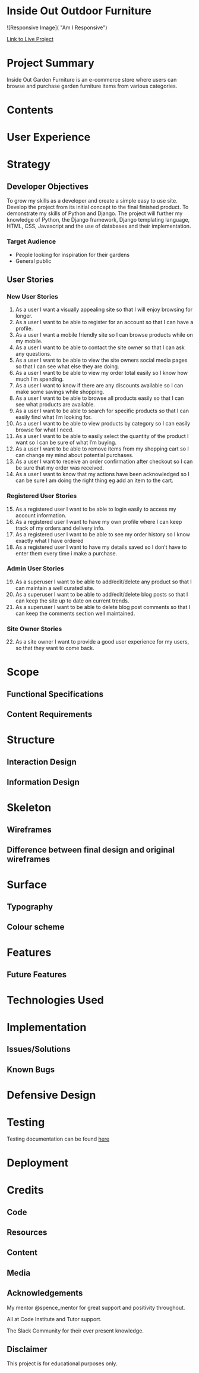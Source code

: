 # Inside Out Outdoor Furniture

![Responsive Image]( "Am I Responsive")

[Link to Live Project]()

# Project Summary

Inside Out Garden Furniture is an e-commerce store where users can browse and purchase garden furniture items from various categories. 

# Contents


# User Experience 

# Strategy

## Developer Objectives

To grow my skills as a developer and create a simple easy to use site. Develop the project from its initial concept to the final finished product. To demonstrate my skills of Python and Django. The project will further my knowledge of Python, the Django framework, Django templating language, HTML, CSS, Javascript and the use of databases and their implementation.

### Target Audience

*   People looking for inspiration for their gardens
*   General public

## User Stories

### New User Stories

1. As a user I want a visually appealing site so that I will enjoy browsing for longer.
2. As a user I want to be able to register for an account so that I can have a profile.
3. As a user I want a mobile friendly site so I can browse products while on my mobile.
4. As a user I want to be able to contact the site owner so that I can ask any questions.
5. As a user I want to be able to view the site owners social media pages so that I can see what else they are doing.
6. As a user I want to be able to view my order total easily so I know how much I’m spending.
7. As a user I want to know if there are any discounts available so I can make some savings while shopping.
8. As a user I want to be able to browse all products easily so that I can see what products are available.
9. As a user I want to be able to search for specific products so that I can easily find what I’m looking for.
10. As a user I want to be able to view products by category so I can easily browse for what I need.
11.	As a user I want to be able to easily select the quantity of the product I want so I can be sure of what I’m buying.
12.	As a user I want to be able to remove items from my shopping cart so I can change my mind about potential purchases.
13.	As a user I want to receive an order confirmation after checkout so I can be sure that my order was received.
14.	As a user I want to know that my actions have been acknowledged so I can be sure I am doing the right thing eg add an item to the cart.

### Registered User Stories

15.	As a registered user I want to be able to login easily to access my account information.
16.	As a registered user I want to have my own profile where I can keep track of my orders and delivery info.
17.	As a registered user I want to be able to see my order history so I know exactly what I have ordered
18.	As a registered user I want to have my details saved so I don’t have to enter them every time i make a purchase.

### Admin User Stories

19.	As a superuser I want to be able to add/edit/delete any product so that I can maintain a well curated site.
20.	As a superuser I want to be able to add/edit/delete blog posts so that I can keep the site up to date on current trends.
21.	As a superuser I want to be able to delete blog post comments so that I can keep the comments section well maintained.

### Site Owner Stories

22.	As a site owner I want to provide a good user experience for my users, so that they want to come back.

# Scope


## Functional Specifications 



## Content Requirements



# Structure

## Interaction Design 


## Information Design 



# Skeleton

## Wireframes



## Difference between final design and original wireframes





# Surface

## Typography




## Colour scheme 







# Features 



## Future Features



# Technologies Used



# Implementation 



## Issues/Solutions


## Known Bugs



# Defensive Design



# Testing

Testing documentation can be found [here]()



# Deployment





# Credits

## Code


## Resources



## Content


## Media


  

## Acknowledgements

My mentor @spence_mentor for great support and positivity throughout.

All at Code Institute and Tutor support.

The Slack Community for their ever present knowledge.

##  Disclaimer

This project is for educational purposes only.